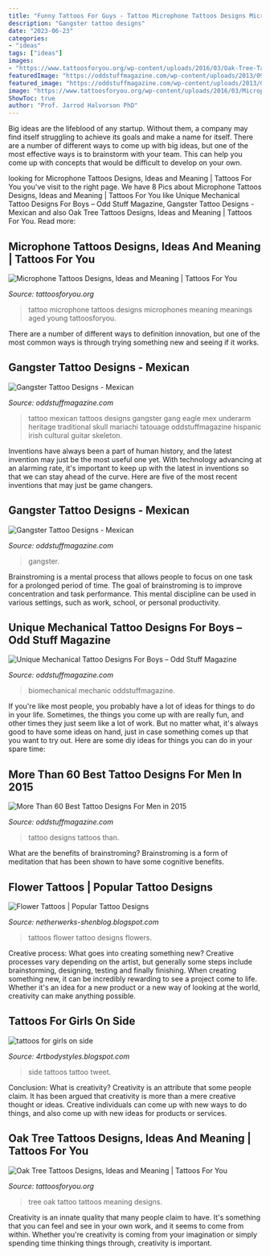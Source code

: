 ```yaml
---
title: "Funny Tattoos For Guys - Tattoo Microphone Tattoos Designs Microphones Meaning Meanings Aged Young Tattoosforyou"
description: "Gangster tattoo designs"
date: "2023-06-23"
categories:
- "ideas"
tags: ["ideas"]
images:
- "https://www.tattoosforyou.org/wp-content/uploads/2016/03/Oak-Tree-Tattoo.jpg"
featuredImage: "https://oddstuffmagazine.com/wp-content/uploads/2013/09/Bio-mechanical-Tattoo-23-532x800.jpg"
featured_image: "https://oddstuffmagazine.com/wp-content/uploads/2013/09/Bio-mechanical-Tattoo-23-532x800.jpg"
image: "https://www.tattoosforyou.org/wp-content/uploads/2016/03/Microphone-Tattoo.jpg"
ShowToc: true
author: "Prof. Jarrod Halvorson PhD"
---
```



Big ideas are the lifeblood of any startup. Without them, a company may find itself struggling to achieve its goals and make a name for itself. There are a number of different ways to come up with big ideas, but one of the most effective ways is to brainstorm with your team. This can help you come up with concepts that would be difficult to develop on your own.

	

		
looking for Microphone Tattoos Designs, Ideas and Meaning | Tattoos For You you've visit to the right page. We have 8 Pics about Microphone Tattoos Designs, Ideas and Meaning | Tattoos For You like Unique Mechanical Tattoo Designs For Boys – Odd Stuff Magazine, Gangster Tattoo Designs - Mexican and also Oak Tree Tattoos Designs, Ideas and Meaning | Tattoos For You. Read more:
		
    
## Microphone Tattoos Designs, Ideas And Meaning | Tattoos For You

<img loading=lazy src="https://www.tattoosforyou.org/wp-content/uploads/2016/03/Microphone-Tattoo.jpg" onerror="this.onerror=null;this.src='https://tse3.mm.bing.net/th?id=OIP.AZEjjw4zMLlAyAbv8WI2SwHaJ4&amp;pid=15.1';" alt="Microphone Tattoos Designs, Ideas and Meaning | Tattoos For You">

_Source: tattoosforyou.org_

>tattoo microphone tattoos designs microphones meaning meanings aged young tattoosforyou. 

	

There are a number of different ways to definition innovation, but one of the most common ways is through trying something new and seeing if it works.

    
## Gangster Tattoo Designs - Mexican

<img loading=lazy src="http://oddstuffmagazine.com/wp-content/uploads/2013/09/Mexican-tattoo-designs-11-531x800.jpg" onerror="this.onerror=null;this.src='https://tse2.mm.bing.net/th?id=OIP.GOUm2sh-VNTG6dTNEuiRWQHaLK&amp;pid=15.1';" alt="Gangster Tattoo Designs - Mexican">

_Source: oddstuffmagazine.com_

>tattoo mexican tattoos designs gangster gang eagle mex underarm heritage traditional skull mariachi tatouage oddstuffmagazine hispanic irish cultural guitar skeleton. 

	

Inventions have always been a part of human history, and the latest invention may just be the most useful one yet. With technology advancing at an alarming rate, it's important to keep up with the latest in inventions so that we can stay ahead of the curve. Here are five of the most recent inventions that may just be game changers.

    
## Gangster Tattoo Designs - Mexican

<img loading=lazy src="https://oddstuffmagazine.com/wp-content/uploads/2013/09/Mexican-tattoo-designs-10-599x800.jpg" onerror="this.onerror=null;this.src='https://tse2.mm.bing.net/th?id=OIP.ePNzj_QIkqS8s4NCELHTKgHaJ5&amp;pid=15.1';" alt="Gangster Tattoo Designs - Mexican">

_Source: oddstuffmagazine.com_

>gangster. 

	

Brainstroming is a mental process that allows people to focus on one task for a prolonged period of time. The goal of brainstroming is to improve concentration and task performance. This mental discipline can be used in various settings, such as work, school, or personal productivity.

    
## Unique Mechanical Tattoo Designs For Boys – Odd Stuff Magazine

<img loading=lazy src="https://oddstuffmagazine.com/wp-content/uploads/2013/09/Bio-mechanical-Tattoo-23-532x800.jpg" onerror="this.onerror=null;this.src='https://tse1.mm.bing.net/th?id=OIP.gpp_XO8qPoD4Y_nLWlA-RQHaLI&amp;pid=15.1';" alt="Unique Mechanical Tattoo Designs For Boys – Odd Stuff Magazine">

_Source: oddstuffmagazine.com_

>biomechanical mechanic oddstuffmagazine. 

	

If you're like most people, you probably have a lot of ideas for things to do in your life. Sometimes, the things you come up with are really fun, and other times they just seem like a lot of work. But no matter what, it's always good to have some ideas on hand, just in case something comes up that you want to try out. Here are some diy ideas for things you can do in your spare time: 

    
## More Than 60 Best Tattoo Designs For Men In 2015

<img loading=lazy src="http://oddstuffmagazine.com/wp-content/uploads/2013/09/Best-tattoo-designs-for-Men-19-539x800.jpg" onerror="this.onerror=null;this.src='https://tse2.mm.bing.net/th?id=OIP.aaRd9T5jHle0MQaT48wnaAHaK_&amp;pid=15.1';" alt="More Than 60 Best Tattoo Designs For Men in 2015">

_Source: oddstuffmagazine.com_

>tattoo designs tattoos than. 

	

What are the benefits of brainstroming?
Brainstroming is a form of meditation that has been shown to have some cognitive benefits.

    
## Flower Tattoos | Popular Tattoo Designs

<img loading=lazy src="http://1.bp.blogspot.com/-wUcrAZq50V8/UQZZGk8NIQI/AAAAAAAANu0/ehEADGOhKDw/s1600/Flowers_tattoo_221.jpg" onerror="this.onerror=null;this.src='https://tse3.mm.bing.net/th?id=OIP.3-mibfn04xFMfls0zuk55gHaLH&amp;pid=15.1';" alt="Flower Tattoos | Popular Tattoo Designs">

_Source: netherwerks-shenblog.blogspot.com_

>tattoos flower tattoo designs flowers. 

	

Creative process: What goes into creating something new?
Creative processes vary depending on the artist, but generally some steps include brainstorming, designing, testing and finally finishing. When creating something new, it can be incredibly rewarding to see a project come to life. Whether it's an idea for a new product or a new way of looking at the world, creativity can make anything possible.

    
## Tattoos For Girls On Side

<img loading=lazy src="https://1.bp.blogspot.com/-9ESG2Dv5cJ0/Ty5Bs9RtXVI/AAAAAAAAArw/3nB1d21j1VI/s1600/Women-Side-Tattoo-Design-Fashion-2012.jpg" onerror="this.onerror=null;this.src='https://tse1.mm.bing.net/th?id=OIP.EsCJDQKhi_t2grI-LpRocQHaJ4&amp;pid=15.1';" alt="tattoos for girls on side">

_Source: 4rtbodystyles.blogspot.com_

>side tattoos tattoo tweet. 

	

Conclusion: What is creativity?
Creativity is an attribute that some people claim. It has been argued that creativity is more than a mere creative thought or ideas. Creative individuals can come up with new ways to do things, and also come up with new ideas for products or services.

    
## Oak Tree Tattoos Designs, Ideas And Meaning | Tattoos For You

<img loading=lazy src="https://www.tattoosforyou.org/wp-content/uploads/2016/03/Oak-Tree-Tattoo.jpg" onerror="this.onerror=null;this.src='https://tse2.mm.bing.net/th?id=OIP.-1SLwlWd70Afkgik_0V7HwHaLH&amp;pid=15.1';" alt="Oak Tree Tattoos Designs, Ideas and Meaning | Tattoos For You">

_Source: tattoosforyou.org_

>tree oak tattoo tattoos meaning designs. 

	

Creativity is an innate quality that many people claim to have. It's something that you can feel and see in your own work, and it seems to come from within. Whether you're creativity is coming from your imagination or simply spending time thinking things through, creativity is important.

